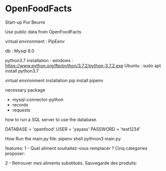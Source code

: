 # OpenFoodFacts

Start-up Pur Beurre

Use public data from OpenFoodFacts

virtual environment :
PipEenv

db :
Mysql 8.0

 python3.7 installation :
 windows : https://www.python.org/ftp/python/3.7.2/python-3.7.2.exe
 Ubuntu : sudo apt install python3.7

virtual environment installation
pip install pipenv
           

necessary package
- mysql-connector-python     
- records 
- requests 

how to run a SQL server to use the database.

DATABASE = 'openfood'
USER = 'yayass' 
PASSWORD = 'test1234' 

How Run the main.py file:
pipenv shell
pythnon3 main.py

features:
1 - Quel aliment souhaitez-vous remplacer ?
Cinq categories proposer:

2 - Retrouver mes aliments substitués.
Sauvegarde des produits:
